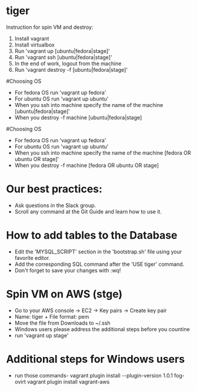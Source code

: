 # tiger

Instruction for spin VM and destroy:

1. Install vagrant
2. Install virtualbox
3. Run 'vagrant up [ubuntu|fedora|stage]'
4. Run 'vagrant ssh [ubuntu|fedora|stage]'
5. In the end of work, logout from the machine
6. Run 'vagrant destroy -f [ubuntu|fedora|stage]'

#Choosing OS

- For fedora OS run 'vagrant up fedora'
- For ubuntu OS run 'vagrant up ubuntu'
- When you ssh into machine specify the name of the machine [ubuntu|fedora|stage]'
- When you destroy -f machine [ubuntu|fedora|stage]

#Choosing OS

- For fedora OS run 'vagrant up fedora'
- For ubuntu OS run 'vagrant up ubuntu'
- When you ssh into machine specify the name of the machine [fedora OR ubuntu OR stage]'
- When you destroy -f machine [fedora OR ubuntu OR stage]

# Our best practices:

- Ask questions in the Slack group.
- Scroll any command at the Git Guide and learn how to use it.

# How to add tables to the Database

- Edit the 'MYSQL_SCRIPT' section in the 'bootstrap.sh' file using your favorite editor.
- Add the corresponding SQL command after the 'USE tiger' command.
- Don't forget to save your changes with :wq!

# Spin VM on AWS (stge)

- Go to your AWS console -> EC2 -> Key pairs -> Create key pair
- Name: tiger + File format: pem
- Move the file from Downloads to ~/.ssh
- Windows users please address the additional steps before you countine
- run 'vagrant up stage'

# Additional steps for Windows users

- run those commands-
  vagrant plugin install --plugin-version 1.0.1 fog-ovirt
  vagrant plugin install vagrant-aws
